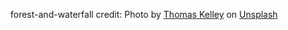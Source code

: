 forest-and-waterfall credit: Photo by <a href="https://unsplash.com/@thkelley?utm_content=creditCopyText&utm_medium=referral&utm_source=unsplash">Thomas Kelley</a> on <a href="https://unsplash.com/photos/time-lapse-photo-of-falls-on-forest-trees-JoH60FhTp50?utm_content=creditCopyText&utm_medium=referral&utm_source=unsplash">Unsplash</a>
